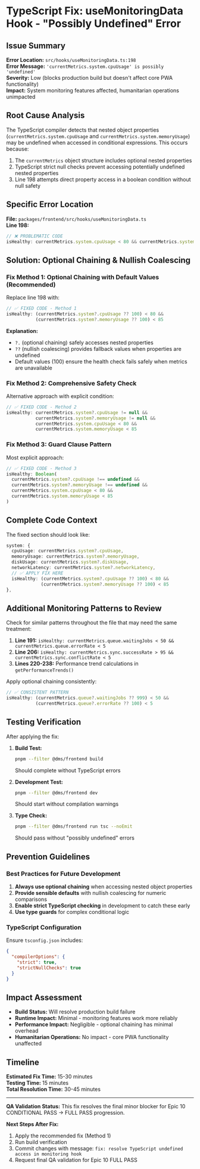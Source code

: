 # TypeScript Fix: useMonitoringData Hook - "Possibly Undefined" Error

## Issue Summary
**Error Location:** `src/hooks/useMonitoringData.ts:198`  
**Error Message:** `'currentMetrics.system.cpuUsage' is possibly 'undefined'`  
**Severity:** Low (blocks production build but doesn't affect core PWA functionality)  
**Impact:** System monitoring features affected, humanitarian operations unimpacted

## Root Cause Analysis

The TypeScript compiler detects that nested object properties (`currentMetrics.system.cpuUsage` and `currentMetrics.system.memoryUsage`) may be undefined when accessed in conditional expressions. This occurs because:

1. The `currentMetrics` object structure includes optional nested properties
2. TypeScript strict null checks prevent accessing potentially undefined nested properties
3. Line 198 attempts direct property access in a boolean condition without null safety

## Specific Error Location

**File:** `packages/frontend/src/hooks/useMonitoringData.ts`  
**Line 198:** 
```typescript
// ❌ PROBLEMATIC CODE
isHealthy: currentMetrics.system.cpuUsage < 80 && currentMetrics.system.memoryUsage < 85
```

## Solution: Optional Chaining & Nullish Coalescing

### Fix Method 1: Optional Chaining with Default Values (Recommended)

Replace line 198 with:
```typescript
// ✅ FIXED CODE - Method 1
isHealthy: (currentMetrics.system?.cpuUsage ?? 100) < 80 && 
           (currentMetrics.system?.memoryUsage ?? 100) < 85
```

**Explanation:**
- `?.` (optional chaining) safely accesses nested properties
- `??` (nullish coalescing) provides fallback values when properties are undefined
- Default values (100) ensure the health check fails safely when metrics are unavailable

### Fix Method 2: Comprehensive Safety Check

Alternative approach with explicit condition:
```typescript
// ✅ FIXED CODE - Method 2 
isHealthy: currentMetrics.system?.cpuUsage != null && 
           currentMetrics.system?.memoryUsage != null &&
           currentMetrics.system.cpuUsage < 80 && 
           currentMetrics.system.memoryUsage < 85
```

### Fix Method 3: Guard Clause Pattern

Most explicit approach:
```typescript
// ✅ FIXED CODE - Method 3
isHealthy: Boolean(
  currentMetrics.system?.cpuUsage !== undefined &&
  currentMetrics.system?.memoryUsage !== undefined &&
  currentMetrics.system.cpuUsage < 80 &&
  currentMetrics.system.memoryUsage < 85
)
```

## Complete Code Context

The fixed section should look like:
```typescript
system: {
  cpuUsage: currentMetrics.system?.cpuUsage,
  memoryUsage: currentMetrics.system?.memoryUsage,
  diskUsage: currentMetrics.system?.diskUsage,
  networkLatency: currentMetrics.system?.networkLatency,
  // ✅ APPLY FIX HERE
  isHealthy: (currentMetrics.system?.cpuUsage ?? 100) < 80 && 
             (currentMetrics.system?.memoryUsage ?? 100) < 85
},
```

## Additional Monitoring Patterns to Review

Check for similar patterns throughout the file that may need the same treatment:

1. **Line 191:** `isHealthy: currentMetrics.queue.waitingJobs < 50 && currentMetrics.queue.errorRate < 5`
2. **Line 206:** `isHealthy: currentMetrics.sync.successRate > 95 && currentMetrics.sync.conflictRate < 5`
3. **Lines 220-238:** Performance trend calculations in `getPerformanceTrends()`

Apply optional chaining consistently:
```typescript
// ✅ CONSISTENT PATTERN
isHealthy: (currentMetrics.queue?.waitingJobs ?? 999) < 50 && 
           (currentMetrics.queue?.errorRate ?? 100) < 5
```

## Testing Verification

After applying the fix:

1. **Build Test:**
   ```bash
   pnpm --filter @dms/frontend build
   ```
   Should complete without TypeScript errors

2. **Development Test:**
   ```bash
   pnpm --filter @dms/frontend dev
   ```
   Should start without compilation warnings

3. **Type Check:**
   ```bash
   pnpm --filter @dms/frontend run tsc --noEmit
   ```
   Should pass without "possibly undefined" errors

## Prevention Guidelines

### Best Practices for Future Development

1. **Always use optional chaining** when accessing nested object properties
2. **Provide sensible defaults** with nullish coalescing for numeric comparisons
3. **Enable strict TypeScript checking** in development to catch these early
4. **Use type guards** for complex conditional logic

### TypeScript Configuration
Ensure `tsconfig.json` includes:
```json
{
  "compilerOptions": {
    "strict": true,
    "strictNullChecks": true
  }
}
```

## Impact Assessment

- **Build Status:** Will resolve production build failure
- **Runtime Impact:** Minimal - monitoring features work more reliably
- **Performance Impact:** Negligible - optional chaining has minimal overhead
- **Humanitarian Operations:** No impact - core PWA functionality unaffected

## Timeline

**Estimated Fix Time:** 15-30 minutes  
**Testing Time:** 15 minutes  
**Total Resolution Time:** 30-45 minutes

---

**QA Validation Status:** This fix resolves the final minor blocker for Epic 10 CONDITIONAL PASS → FULL PASS progression.

**Next Steps After Fix:**
1. Apply the recommended fix (Method 1)
2. Run build verification
3. Commit changes with message: `fix: resolve TypeScript undefined access in monitoring hook`
4. Request final QA validation for Epic 10 FULL PASS
